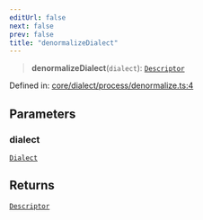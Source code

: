 ```yaml
---
editUrl: false
next: false
prev: false
title: "denormalizeDialect"
---
```


> **denormalizeDialect**(`dialect`): [`Descriptor`](/reference/_dpkit/core/descriptor/)

Defined in: [core/dialect/process/denormalize.ts:4](https://github.com/datisthq/dpkit/blob/7a3ebb9422265a09d2e84e0952d10e0101139f80/core/dialect/process/denormalize.ts#L4)

## Parameters

### dialect

[`Dialect`](/reference/_dpkit/core/dialect/)

## Returns

[`Descriptor`](/reference/_dpkit/core/descriptor/)
